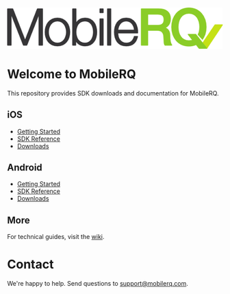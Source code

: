 ![MobileRQ](MobileRQ-logo.png)

# Welcome to MobileRQ

This repository provides SDK downloads and documentation for MobileRQ. 

## iOS 

* [Getting Started](https://github.com/mobilerq/mobilerq/wiki/iOS%20Getting%20Started%20Guide)
* [SDK Reference](ios/docs/)
* [Downloads](ios/)

## Android

* [Getting Started](https://github.com/mobilerq/mobilerq/wiki/Android%20Getting%20Started%20Guide)
* [SDK Reference](android/javadoc/)
* [Downloads](android/)

## More

For technical guides, visit the [wiki](https://github.com/mobilerq/mobilerq/wiki).

# Contact

We're happy to help. Send questions to support@mobilerq.com.